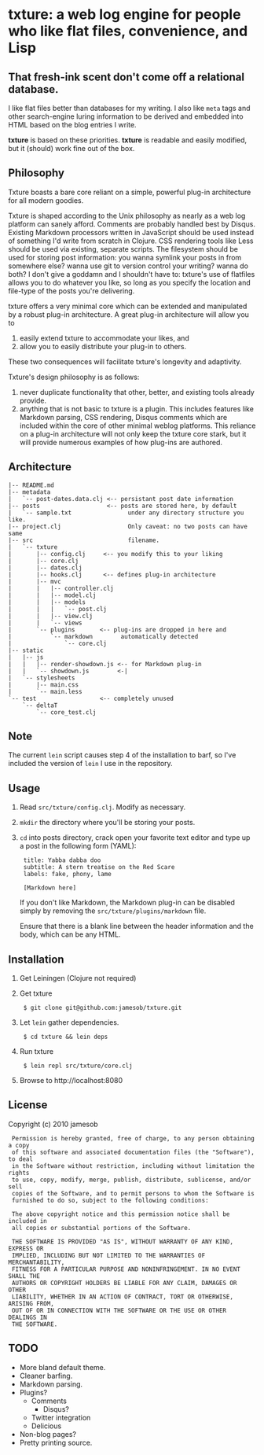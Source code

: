 # txture: a web log engine for people who like flat files, convenience, and Lisp

## That fresh-ink scent don't come off a relational database.

I like flat files better than databases for my writing. I also like
``meta`` tags and other search-engine luring information to be derived and
embedded into HTML based on the blog entries I write.

**txture** is based on these priorities. **txture** is readable and easily modified,
but it (should) work fine out of the box.

## Philosophy

Txture boasts a bare core reliant on a simple, powerful plug-in architecture for
all modern goodies.

Txture is shaped according to the Unix philosophy as nearly as a web log
platform can sanely afford. Comments are probably handled best by Disqus.
Existing Markdown processors written in JavaScript should be used instead of
something I'd write from scratch in Clojure. CSS rendering tools like Less
should be used via existing, separate scripts. The filesystem should be used for
storing post information: you wanna symlink your posts in from somewhere else?
wanna use git to version control your writing? wanna do both? I don't give a
goddamn and I shouldn't have to: txture's use of flatfiles allows you to do
whatever you like, so long as you specify the location and file-type of the
posts you're delivering.

txture offers a very minimal core which can be extended and manipulated by a
robust plug-in architecture. A great plug-in architecture will allow you to 

  1. easily extend txture to accommodate your likes, and
  2. allow you to easily distribute your plug-in to others.

These two consequences will facilitate txture's longevity and adaptivity.

Txture's design philosophy is as follows:

  1. never duplicate functionality that other, better, and existing tools
     already provide. 
  2. anything that is not basic to txture is a plugin. This includes features
     like Markdown parsing, CSS rendering, Disqus comments which are included
     within the core of other minimal weblog platforms. This reliance on a
     plug-in architecture will not only keep the txture core stark, but it
     will provide numerous examples of how plug-ins are authored.

## Architecture

    |-- README.md
    |-- metadata
    |   `-- post-dates.data.clj <-- persistant post date information
    |-- posts                   <-- posts are stored here, by default
    |   `-- sample.txt                under any directory structure you like.
    |-- project.clj                   Only caveat: no two posts can have same
    |-- src                           filename.
    |   `-- txture
    |       |-- config.clj     <-- you modify this to your liking
    |       |-- core.clj
    |       |-- dates.clj
    |       |-- hooks.clj      <-- defines plug-in architecture
    |       |-- mvc
    |       |   |-- controller.clj
    |       |   |-- model.clj
    |       |   |-- models
    |       |   |   `-- post.clj
    |       |   |-- view.clj
    |       |   `-- views
    |       `-- plugins       <-- plug-ins are dropped in here and 
    |           `-- markdown        automatically detected 
    |               `-- core.clj
    |-- static  
    |   |-- js
    |   |   |-- render-showdown.js <-- for Markdown plug-in
    |   |   `-- showdown.js        <-|
    |   `-- stylesheets
    |       |-- main.css
    |       `-- main.less
    `-- test                  <-- completely unused
        `-- deltaT
            `-- core_test.clj

## Note

The current `lein` script causes step 4 of the installation to barf, so I've
included the version of `lein` I use in the repository.

## Usage

1. Read `src/txture/config.clj`. Modify as necessary.
2. `mkdir` the directory where you'll be storing your posts.
3. `cd` into posts directory, crack open your favorite text editor and type up a post 
   in the following form (YAML):

        title: Yabba dabba doo
        subtitle: A stern treatise on the Red Scare
        labels: fake, phony, lame

        [Markdown here]
   
   If you don't like Markdown, the Markdown plug-in can be disabled simply by
   removing the `src/txture/plugins/markdown` file.

   Ensure that there is a blank line between the header information and the
   body, which can be any HTML.

## Installation

1. Get Leiningen (Clojure not required)
2. Get txture

        $ git clone git@github.com:jamesob/txture.git

3. Let ``lein`` gather dependencies.

        $ cd txture && lein deps

4. Run txture

        $ lein repl src/txture/core.clj

5. Browse to http://localhost:8080 

## License

Copyright (c) 2010 jamesob

     Permission is hereby granted, free of charge, to any person obtaining a copy
     of this software and associated documentation files (the "Software"), to deal
     in the Software without restriction, including without limitation the rights
     to use, copy, modify, merge, publish, distribute, sublicense, and/or sell
     copies of the Software, and to permit persons to whom the Software is
     furnished to do so, subject to the following conditions:

     The above copyright notice and this permission notice shall be included in
     all copies or substantial portions of the Software.

     THE SOFTWARE IS PROVIDED "AS IS", WITHOUT WARRANTY OF ANY KIND, EXPRESS OR
     IMPLIED, INCLUDING BUT NOT LIMITED TO THE WARRANTIES OF MERCHANTABILITY,
     FITNESS FOR A PARTICULAR PURPOSE AND NONINFRINGEMENT. IN NO EVENT SHALL THE
     AUTHORS OR COPYRIGHT HOLDERS BE LIABLE FOR ANY CLAIM, DAMAGES OR OTHER
     LIABILITY, WHETHER IN AN ACTION OF CONTRACT, TORT OR OTHERWISE, ARISING FROM,
     OUT OF OR IN CONNECTION WITH THE SOFTWARE OR THE USE OR OTHER DEALINGS IN
     THE SOFTWARE.

## TODO

  * More bland default theme.
  * Cleaner barfing.
  * Markdown parsing.
  * Plugins?
    * Comments
      * Disqus?
    * Twitter integration
    * Delicious
  * Non-blog pages?
  * Pretty printing source.

